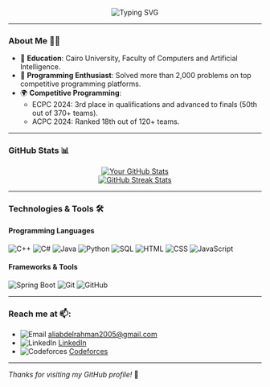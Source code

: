 <p align="center">
  <img src="https://readme-typing-svg.demolab.com?font=Fira+Code&weight=500&size=24&duration=4000&pause=800&color=56BBF7&width=435&lines=Hi%2C+I+am+a+Software+Engineer;Welcome+to+my+GitHub!" alt="Typing SVG" />
</p>

---

### About Me 🧑‍💻
- 🏫 **Education**: Cairo University, Faculty of Computers and Artificial Intelligence.
- 🎯 **Programming Enthusiast**: Solved more than 2,000 problems on top competitive programming platforms.
- 🌍 **Competitive Programming**: 
  - ECPC 2024: 3rd place in qualifications and advanced to finals (50th out of 370+ teams).
  - ACPC 2024: Ranked 18th out of 120+ teams.

---

### GitHub Stats 📊

<p align="center">
  <a href="#">
    <img src="https://github-readme-stats.vercel.app/api?username=Alielsalek1&show_icons=true&theme=radical&hide=contribs" alt="Your GitHub Stats" />
  </a>
  <br>
  <a href="#">
    <img src="https://github-readme-streak-stats.herokuapp.com?user=Alielsalek1&theme=radical" alt="GitHub Streak Stats" />
  </a>
</p>

---

### Technologies & Tools 🛠️

#### Programming Languages
![C++](https://img.shields.io/badge/-C++-00599C?logo=c%2B%2B&logoColor=white)
![C#](https://img.shields.io/badge/-C%23-239120?logo=c-sharp&logoColor=white)
![Java](https://img.shields.io/badge/-Java-007396?logo=java&logoColor=white)
![Python](https://img.shields.io/badge/-Python-3776AB?logo=python&logoColor=white)
![SQL](https://img.shields.io/badge/-SQL-4479A1?logo=sql&logoColor=white)
![HTML](https://img.shields.io/badge/-HTML-E34F26?logo=html5&logoColor=white)
![CSS](https://img.shields.io/badge/-CSS-1572B6?logo=css3&logoColor=white)
![JavaScript](https://img.shields.io/badge/-JavaScript-F7DF1E?logo=javascript&logoColor=black)

#### Frameworks & Tools
![Spring Boot](https://img.shields.io/badge/-Spring%20Boot-6DB33F?logo=spring-boot&logoColor=white)
![Git](https://img.shields.io/badge/-Git-F05032?logo=git&logoColor=white)
![GitHub](https://img.shields.io/badge/-GitHub-181717?logo=github&logoColor=white)

---

### Reach me at 📫:
- ![Email](https://img.shields.io/badge/-Email-c14438?logo=gmail&logoColor=white) [aliabdelrahman2005@gmail.com](mailto:aliabdelrahman2005@gmail.com)
- ![LinkedIn](https://img.shields.io/badge/-LinkedIn-0077B5?logo=linkedin&logoColor=white) [LinkedIn](https://www.linkedin.com/in/ali-abdelrahman1/)
- ![Codeforces](https://img.shields.io/badge/-Codeforces-1F8ACF?logo=codeforces&logoColor=white) [Codeforces]([https://codeforces.com/profile/your_profile_link](https://codeforces.com/profile/Alielsalek96))


---

*Thanks for visiting my GitHub profile!* 🚀
